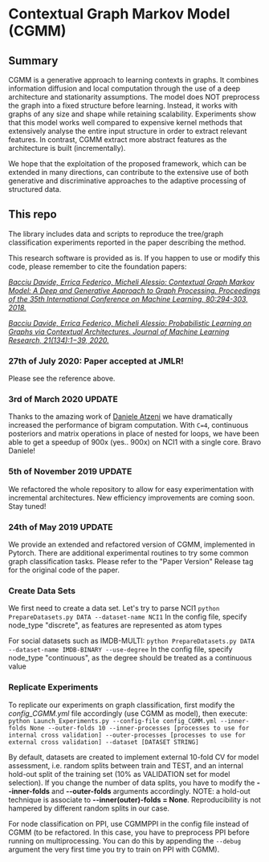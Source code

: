 # Contextual Graph Markov Model (CGMM)

## Summary
CGMM is a generative approach to learning contexts in graphs. It combines information diffusion and local computation through the use of a deep architecture and stationarity assumptions. The model does NOT preprocess the graph into a fixed structure before learning. Instead, it works with graphs of any size and shape while retaining scalability. Experiments show that this model works well compared to expensive kernel methods that extensively analyse the entire input structure in order to extract relevant features. In contrast, CGMM extract more abstract features as the architecture is built (incrementally). 

We hope that the exploitation of the proposed framework, which can be extended in many directions, can contribute to the extensive use of both generative and discriminative approaches to the adaptive processing of structured data.

## This repo
The library includes data and scripts to reproduce the tree/graph classification experiments reported in the paper describing the method.

This research software is provided as is. If you happen to use or modify this code, please remember to cite the foundation papers:

[*Bacciu Davide, Errica Federico, Micheli Alessio: Contextual Graph Markov Model: A Deep and Generative Approach to Graph Processing. Proceedings of the 35th International Conference on Machine Learning, 80:294-303, 2018.*
](http://proceedings.mlr.press/v80/bacciu18a.html)

[*Bacciu Davide, Errica Federico, Micheli Alessio: Probabilistic Learning on Graphs via Contextual Architectures. Journal of Machine Learning Research, 21(134):1−39, 2020.*
](http://jmlr.org/papers/v21/19-470.html)

### 27th of July 2020: Paper accepted at JMLR!
Please see the reference above.

### 3rd of March 2020 UPDATE

Thanks to the amazing work of [Daniele Atzeni](https://github.com/daniele-atzeni) we have dramatically increased the performance of bigram computation. With ``C=4``, continuous posteriors and matrix operations in place of nested for loops, we have been able to get a speedup of 900x (yes.. 900x) on NCI1 with a single core. Bravo Daniele!

### 5th of November 2019 UPDATE
We refactored the whole repository to allow for easy experimentation with incremental architectures. New efficiency improvements are coming soon. Stay tuned!

### 24th of May 2019 UPDATE
We provide an extended and refactored version of CGMM, implemented in Pytorch. There are additional experimental routines to try some common graph classification tasks. Please refer to the "Paper Version" Release tag for the original code of the paper.

### Create Data Sets

We first need to create a data set. Let's try to parse NCI1
`python PrepareDatasets.py DATA --dataset-name NCI1`
In the config file, specify node_type "discrete", as features are represented as atom types

For social datasets such as IMDB-MULTI:
`python PrepareDatasets.py DATA --dataset-name IMDB-BINARY --use-degree`
In the config file, specify node_type "continuous", as the degree should be treated as a continuous value

### Replicate Experiments

To replicate our experiments on graph classification, first modify the *config_CGMM.yml* file accordingly (use CGMM as model), then execute:
`python Launch_Experiments.py --config-file config_CGMM.yml --inner-folds None --outer-folds 10 --inner-processes [processes to use for internal cross validation] --outer-processes [processes to use for external cross validation] --dataset [DATASET STRING]`

By default, datasets are created to implement external 10-fold CV for model assessment, i.e. random splits between train and TEST, and an internal hold-out split of the training set (10% as VALIDATION set for model selection). If you change the number of data splits, you have to modify the **--inner-folds** and **--outer-folds** arguments accordingly. NOTE: a hold-out technique is associate to **--inner(outer)-folds = None**. Reproducibility is not hampered by different random splits in our case.

For node classification on PPI, use CGMMPPI in the config file instead of CGMM (to be refactored. In this case, you have to preprocess PPI before running on multiprocessing. You can do this by appending the `--debug` argument the very first time you try to train on PPI with CGMM).
